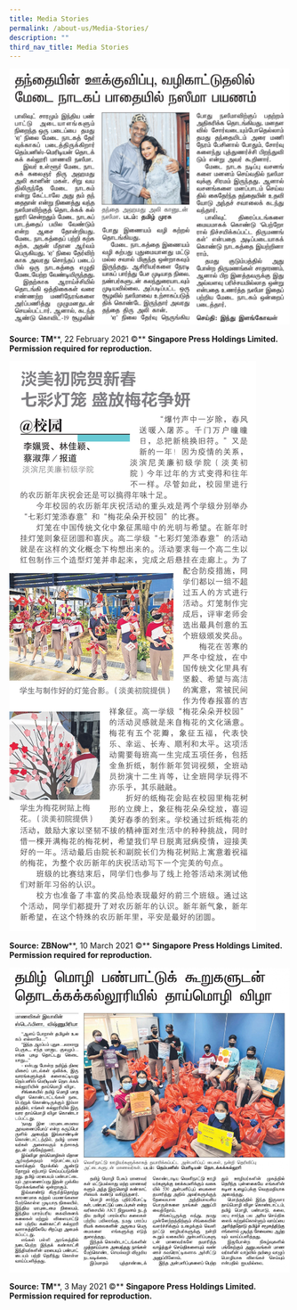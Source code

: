 ```yaml
---
title: Media Stories
permalink: /about-us/Media-Stories/
description: ""
third_nav_title: Media Stories
---
```

![](/images/TM%2022%20Feb%202021%20p4%201.jpeg)

**Source: TM****, 22 February 2021 ©** **Singapore Press Holdings Limited.   <br>
Permission required for reproduction.**

![](/images/ZBNow%2010%20March%202021%20p2%201.jpeg)

**Source:** **ZBNow****, 10 March 2021 ©** **Singapore Press Holdings Limited.  <br>
Permission required for reproduction.**

![](/images/TM%203%20May%202021%20p3.jpeg)

**Source: TM****, 3 May 2021 ©** **Singapore Press Holdings Limited.  <br>
Permission required for reproduction.**
